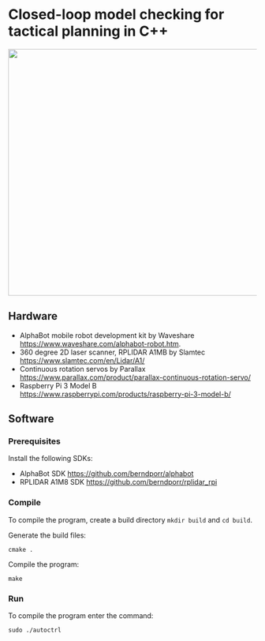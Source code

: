 # Closed-loop model checking for tactical planning in C++

<img src="https://github.com/possibilia/mcplanner/blob/main/robot.jpg" width="550" height="500">

## Hardware 

- AlphaBot mobile robot development kit by Waveshare https://www.waveshare.com/alphabot-robot.htm. 
- 360 degree 2D laser scanner, RPLIDAR A1MB by Slamtec https://www.slamtec.com/en/Lidar/A1/
- Continuous rotation servos by Parallax https://www.parallax.com/product/parallax-continuous-rotation-servo/
- Raspberry Pi 3 Model B https://www.raspberrypi.com/products/raspberry-pi-3-model-b/

## Software

### Prerequisites 

Install the following SDKs:

- AlphaBot SDK https://github.com/berndporr/alphabot
- RPLIDAR A1M8 SDK https://github.com/berndporr/rplidar_rpi

### Compile 

To compile the program, create a build directory ```mkdir build``` and ```cd build```.  

Generate the build files:

```cmake .```

Compile the program:

```make```

### Run

To compile the program enter the command:

```sudo ./autoctrl```



  

